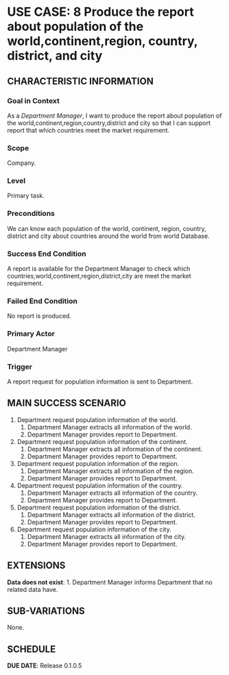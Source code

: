 # USE CASE: 8 Produce the report about population of the world,continent,region, country, district, and city

## CHARACTERISTIC INFORMATION

### Goal in Context

As a *Department Manager*, I want to produce the report about population of the world,continent,region,country,district and city so that I can support report that which countries meet the market requirement.
### Scope

Company.

### Level

Primary task.

### Preconditions

We can know each population of the world, continent, region, country, district and city about countries around the world from world Database.

### Success End Condition

A report is available for the Department Manager to check which countries,world,continent,region,district,city are meet the market requirement.

### Failed End Condition

No report is produced.

### Primary Actor

Department Manager

### Trigger

A report request for population information is sent to Department.

## MAIN SUCCESS SCENARIO

1. Department request population information of the world.
   1. Department Manager extracts all information of the world.
   2. Department Manager provides report to Department.
2. Department request population information of the continent.
   1. Department Manager extracts all information of the continent.
   2. Department Manager provides report to Department.
3. Department request population information of the region.
   1. Department Manager extracts all information of the region.
   2. Department Manager provides report to Department.
4. Department request population information of the country. 
   1. Department Manager extracts all information of the country.
   2. Department Manager provides report to Department.
5. Department request population information of the district.
   1. Department Manager extracts all information of the district.
   2. Department Manager provides report to Department.
6. Department request population information of the city.
   1. Department Manager extracts all information of the city.
   2. Department Manager provides report to Department.


## EXTENSIONS

**Data does not exist**:
    1. Department Manager informs Department that no related data have.

## SUB-VARIATIONS

None.

## SCHEDULE

**DUE DATE**: Release 0.1.0.5
